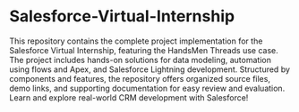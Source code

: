 # Salesforce-Virtual-Internship
This repository contains the complete project implementation for the Salesforce Virtual Internship, featuring the HandsMen Threads use case. The project includes hands-on solutions for data modeling, automation using flows and Apex, and Salesforce Lightning development. Structured by components and features, the repository offers organized source files, demo links, and supporting documentation for easy review and evaluation. Learn and explore real-world CRM development with Salesforce!
